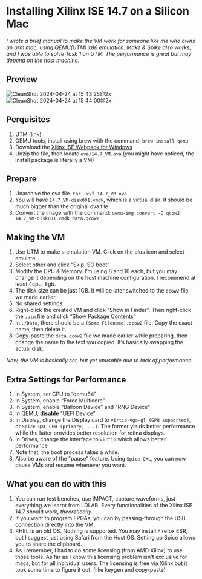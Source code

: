 # Installing Xilinx ISE 14.7 on a Silicon Mac

*I wrote a brief manual to make the VM work for someone like me who owns an arm mac, using QEMU(UTM) x86 emulation. Make & Spike also works, and I was able to solve Task 1 on UTM. The performance is great but may depend on the host machine.*

## Preview
![CleanShot 2024-04-24 at 15 43 25@2x](https://github.com/junukwon7/ldlab/assets/48399106/2dbf0c56-4cb1-41e0-9835-423459c1d87c)
![CleanShot 2024-04-24 at 15 44 00@2x](https://github.com/junukwon7/ldlab/assets/48399106/8e02d86d-3688-4f69-8ae4-a40ccfa61e3e)


## Perquisites

1. UTM ([link](https://mac.getutm.app/))
2. QEMU tools, install using brew with the command: `brew install qemu`
3. Download the [Xilinx ISE Webpack for Windows](https://www.xilinx.com/member/forms/download/xef.html?filename=Xilinx_ISE_14.7_Win10_14.7_VM_0213_1.zip)
4. Unzip the file, then locate `ova/14.7_VM.ova` (you might have noticed, the install package is literally a VM)

## Prepare

1. Unarchive the ova file. `tar -xvf 14.7_VM.ova.`
2. You will have `14.7_VM-disk001.vmdk`, which is a virtual disk. It should be much bigger than the original ova file.
3. Convert the image with the command: `qemu-img convert -O qcow2 14.7_VM-disk001.vmdk data.qcow2`

## Making the VM

1. Use UTM to make a emulation VM. Click on the plus icon and select emulate.
2. Select other and click “Skip ISO boot”
3. Modify the CPU & Memory. I’m using 8 and 16 each, but you may change it depending on the host machine configuration. I recommend at least 4cpu, 8gb.
4. The disk size can be just 1GB. It will be later switched to the `qcow2` file we made earlier.
5. No shared settings
6. Right-click the created VM and click “Show in Finder”. Then right-click the `.utm` file and click “Show Package Contents”
7. In `./Data`, there should be a `(Some Filename).qcow2` file. Copy the exact name, then delete it.
8. Copy-paste the `data.qcow2` file we made earlier while preparing, then change the name to the text you copied. It’s basically swapping the actual disk.

*Now, the VM is basically set, but yet unusable due to lack of performance.*

## Extra Settings for Performance

1. In System, set CPU to “qemu64"
2. In System, enable “Force Multicore”
3. In System, enable “Balloon Device” and "RNG Device"
4. In QEMU, **disable** “UEFI Device”
5. In Display, change the Display card to `virtio-vga-gl (GPU supported)`, or `Spice QXL GPU (primary, ...)`. The former yields better performance while the latter provides better resolution for retina displays.
6. In Drives, change the interface to `virtio` which allows better performance
7. Note that, the boot process takes a while.
8. Also be aware of the "pause" feature. Using `Spice QXL`, you can now pause VMs and resume whenever you want.

## What you can do with this

1. You can run test benches, use iMPACT, capture waveforms, just everything we learnt from LDLAB. Every functionalities of the Xilinx ISE 14.7 should work, *theoretically*.
2. If you want to program FPGAs, you can by passing-through the USB connection directly into the VM.
3. RHEL is an old OS. Nothing is supported. You may install Firefox ESR, but I suggest just using Safari from the Host OS. Setting up Spice allows you to share the clipboard.
4. As I remember, I had to do some licensing (from AMD Xilinx) to use those tools. As far as I know this licensing problem isn't exclusive for macs, but for all individual users. The licensing is free via Xilinx but it took some time to figure it out. (like keygen and copy-paste)
